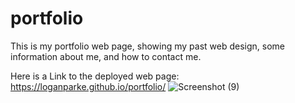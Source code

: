 # portfolio

This is my portfolio web page, showing my past web design, some information about me, and how to contact me.

Here is a Link to the deployed web page: https://loganparke.github.io/portfolio/
![Screenshot (9)](https://user-images.githubusercontent.com/97258438/151221482-f6bc28d2-b259-4d85-a97d-deb03804ec54.png)
